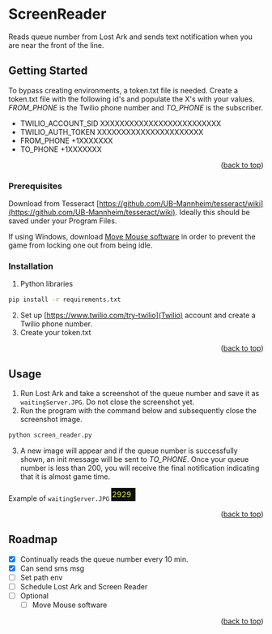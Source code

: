 # ScreenReader
 Reads queue number from Lost Ark and sends text notification when you are near the front of the line.
 
<!-- GETTING STARTED -->
## Getting Started
To bypass creating environments, a token.txt file is needed.
Create a token.txt file with the following id's and populate the X's with your values. _FROM_PHONE_ is the Twilio phone number and _TO_PHONE_ is the subscriber.

* TWILIO_ACCOUNT_SID XXXXXXXXXXXXXXXXXXXXXXXXX 
* TWILIO_AUTH_TOKEN XXXXXXXXXXXXXXXXXXXXXX
* FROM_PHONE +1XXXXXXX
* TO_PHONE +1XXXXXXX


<p align="right">(<a href="#top">back to top</a>)</p>


### Prerequisites

Download from Tesseract [https://github.com/UB-Mannheim/tesseract/wiki](https://github.com/UB-Mannheim/tesseract/wiki). Ideally this should be saved under your Program Files.

If using Windows, download [Move Mouse software](https://apps.microsoft.com/store/detail/move-mouse/9NQ4QL59XLBF?hl=en-us&gl=US) in order to prevent the game from locking one out from being idle.


### Installation

1. Python libraries
  ```sh
  pip install -r requirements.txt
  ```
2. Set up [https://www.twilio.com/try-twilio](Twilio) account and create a Twilio phone number.
3. Create your token.txt
   

<p align="right">(<a href="#top">back to top</a>)</p>



<!-- USAGE EXAMPLES -->
## Usage

1. Run Lost Ark and take a screenshot of the queue number and save it as `waitingServer.JPG`. Do not close the screenshot yet. 
2. Run the program with the command below and subsequently close the screenshot image.
  ```s
  python screen_reader.py
  ```


3. A new image will appear and if the queue number is successfully shown, an init message will be sent to _TO_PHONE_. Once your queue number is less than 200, you will receive the final notification indicating that it is almost game time.  


Example of `waitingServer.JPG` ![Example of `waitingServer.JPG`](waitingServer.JPG)


<p align="right">(<a href="#top">back to top</a>)</p>


<!-- ROADMAP -->
## Roadmap

- [x] Continually reads the queue number every 10 min.
- [x] Can send sms msg
- [ ] Set path env
- [ ] Schedule Lost Ark and Screen Reader
- [ ] Optional
    - [ ] Move Mouse software

<p align="right">(<a href="#top">back to top</a>)</p>

